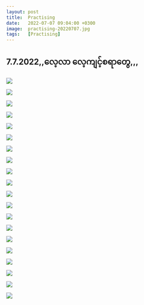 ```yaml
---
layout: post
title:  Practising
date:   2022-07-07 09:04:00 +0300
image:  practising-20220707.jpg
tags:   [Practising]
---
```

## 7.7.2022,,​လေ့လာ ​လေ့ကျင့်စရာ​တွေ,,,

![]({{site.baseurl}}/img/practising-20220707/01.jpg)

![]({{site.baseurl}}/img/practising-20220707/02.jpg)

![]({{site.baseurl}}/img/practising-20220707/03.jpg)

![]({{site.baseurl}}/img/practising-20220707/04.jpg)

![]({{site.baseurl}}/img/practising-20220707/05.jpg)

![]({{site.baseurl}}/img/practising-20220707/06.jpg)

![]({{site.baseurl}}/img/practising-20220707/07.jpg)

![]({{site.baseurl}}/img/practising-20220707/08.jpg)

![]({{site.baseurl}}/img/practising-20220707/09.jpg)

![]({{site.baseurl}}/img/practising-20220707/10.jpg)

![]({{site.baseurl}}/img/practising-20220707/11.jpg)

![]({{site.baseurl}}/img/practising-20220707/12.jpg)

![]({{site.baseurl}}/img/practising-20220707/13.jpg)

![]({{site.baseurl}}/img/practising-20220707/14.jpg)

![]({{site.baseurl}}/img/practising-20220707/15.jpg)

![]({{site.baseurl}}/img/practising-20220707/16.jpg)

![]({{site.baseurl}}/img/practising-20220707/17.jpg)

![]({{site.baseurl}}/img/practising-20220707/18.jpg)

![]({{site.baseurl}}/img/practising-20220707/19.jpg)

![]({{site.baseurl}}/img/practising-20220707/20.jpg)

